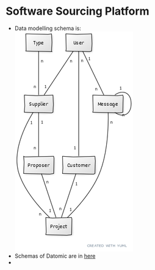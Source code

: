 # Software Sourcing Platform

- Data modelling schema is:
  ![Data Model](docs/ssp-yuml2.png)
- Schemas of Datomic are in [here](src/db_test/t01.clj)
- 
